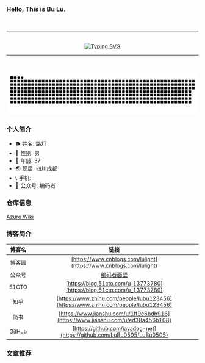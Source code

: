 ### Hello, This is Bu Lu.
<br>
<hr>
<br>
<div align="center">
  <a href="https://www.cnblogs.com/lulight/">
    <img src="https://readme-typing-svg.demolab.com?font=Fira+Code&pause=1000&color=024EF7&width=666&lines=当在复杂的环境中面临问题，格物之道需: ;浊而静之徐清，安以动之徐生。;云中，恰是如此！&center=true&size=27" alt="Typing SVG" />
  </a>
</div>
<hr>
<br>

![](https://github.com/LuBu0505/LuBu0505/blob/output/github-contribution-grid-snake-dark.svg)


### 个人简介
- 🐕 姓名: 路灯
- 👦 性别: 男
- 🧭 年龄: 37
- 🌏 现居: 四川成都
- 📞 手机:  
- 🥑 公众号: 编码者

  
### 仓库信息
[Azure Wiki](https://github.com/LuBu0505/My-Code/wiki/)



### 博客简介

|博客名|链接|
| :----:| :----: | 
| 博客圆 |[https://www.cnblogs.com/lulight](https://www.cnblogs.com/lulight) | 
| 公众号 | [编码者面壁]() | 
| 51CTO | [https://blog.51cto.com/u_13773780](https://blog.51cto.com/u_13773780) |  
| 知乎  | [https://www.zhihu.com/people/lubu123456](https://www.zhihu.com/people/lubu123456)| 
| 简书  | [https://www.jianshu.com/u/1ff9c6bdb916](https://www.jianshu.com/u/ed38a456b108) |  
| GitHub | [https://github.com/javadog-net](https://github.com/LuBu0505/LuBu0505)| 


### 文章推荐
